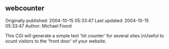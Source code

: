 ## webcounter

Originally published: 2004-10-15 05:33:47
Last updated: 2004-10-15 05:33:47
Author: Michael Foord

This CGI will generate a simple text 'hit counter' for several sites.\nUseful to ocunt visitors to the 'front door' of your website.